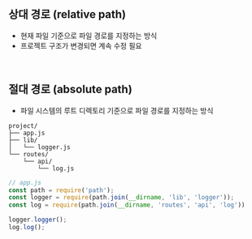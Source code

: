 ## 상대 경로 (relative path)
- 현재 파일 기준으로 파일 경로를 지정하는 방식
- 프로젝트 구조가 변경되면 계속 수정 필요
<br/>

## 절대 경로 (absolute path)
- 파일 시스템의 루트 디렉토리 기준으로 파일 경로를 지정하는 방식
```
project/
├── app.js
├── lib/
│   └── logger.js
└── routes/
    └── api/
        └── log.js
```
```javascript
// app.js
const path = require('path');
const logger = require(path.join(__dirname, 'lib', 'logger'));
const log = require(path.join(__dirname, 'routes', 'api', 'log'))

logger.logger();
log.log();
```